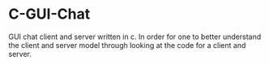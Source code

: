 # C-GUI-Chat
GUI chat client and server written in c. In order for one to better understand the client and server model through looking at the code for a client and server.


